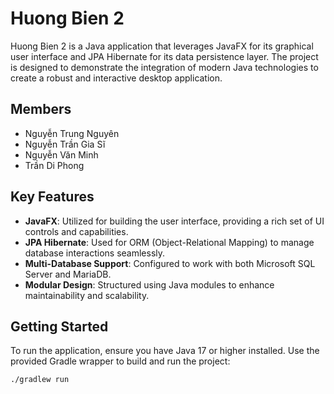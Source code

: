 # Huong Bien 2

Huong Bien 2 is a Java application that leverages JavaFX for its graphical user interface and JPA Hibernate for its data persistence layer. The project is designed to demonstrate the integration of modern Java technologies to create a robust and interactive desktop application.

## Members
- Nguyễn Trung Nguyên
- Nguyễn Trần Gia Sĩ
- Nguyễn Văn Minh
- Trần Di Phong

## Key Features
- **JavaFX**: Utilized for building the user interface, providing a rich set of UI controls and capabilities.
- **JPA Hibernate**: Used for ORM (Object-Relational Mapping) to manage database interactions seamlessly.
- **Multi-Database Support**: Configured to work with both Microsoft SQL Server and MariaDB.
- **Modular Design**: Structured using Java modules to enhance maintainability and scalability.

## Getting Started
To run the application, ensure you have Java 17 or higher installed. Use the provided Gradle wrapper to build and run the project:

```sh
./gradlew run